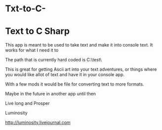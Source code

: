Txt-to-C-
=========

<h1>Text to C Sharp</h1>

This app is meant to be used to take text and make it into console text.
It works for what I need it to

The path that is currently hard coded is C:\test\

This is great for getting Ascii art into your text adventures, or things where you would like 
allot of text and have it in your console app.

With a few mods it would be file for converting text to more formats.

Maybe in the future in another app until then 


Live long and Prosper


Luminosity

http://luminosity.livejournal.com
